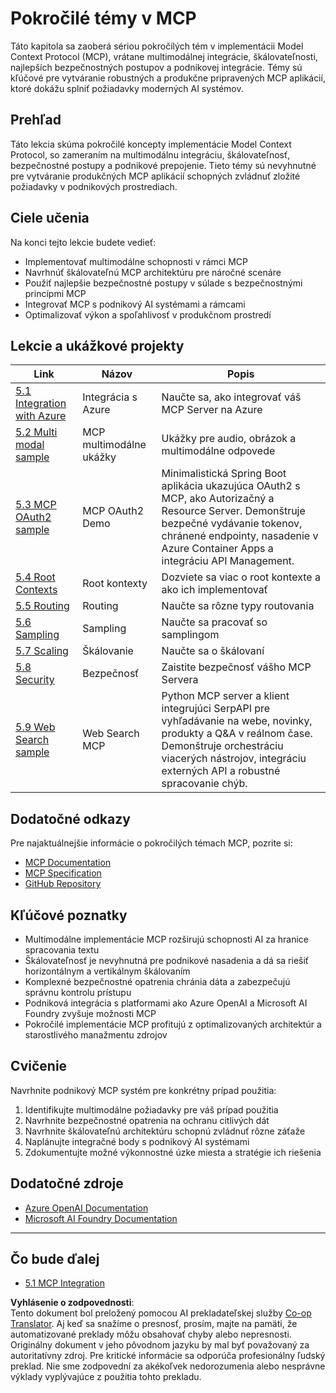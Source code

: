 <!--
CO_OP_TRANSLATOR_METADATA:
{
  "original_hash": "494d87e1c4b9239c70f6a341fcc59a48",
  "translation_date": "2025-06-02T19:30:56+00:00",
  "source_file": "05-AdvancedTopics/README.md",
  "language_code": "sk"
}
-->
# Pokročilé témy v MCP

Táto kapitola sa zaoberá sériou pokročilých tém v implementácii Model Context Protocol (MCP), vrátane multimodálnej integrácie, škálovateľnosti, najlepších bezpečnostných postupov a podnikovej integrácie. Témy sú kľúčové pre vytváranie robustných a produkčne pripravených MCP aplikácií, ktoré dokážu splniť požiadavky moderných AI systémov.

## Prehľad

Táto lekcia skúma pokročilé koncepty implementácie Model Context Protocol, so zameraním na multimodálnu integráciu, škálovateľnosť, bezpečnostné postupy a podnikové prepojenie. Tieto témy sú nevyhnutné pre vytváranie produkčných MCP aplikácií schopných zvládnuť zložité požiadavky v podnikových prostrediach.

## Ciele učenia

Na konci tejto lekcie budete vedieť:

- Implementovať multimodálne schopnosti v rámci MCP
- Navrhnúť škálovateľnú MCP architektúru pre náročné scenáre
- Použiť najlepšie bezpečnostné postupy v súlade s bezpečnostnými princípmi MCP
- Integrovať MCP s podnikový AI systémami a rámcami
- Optimalizovať výkon a spoľahlivosť v produkčnom prostredí

## Lekcie a ukážkové projekty

| Link | Názov | Popis |
|------|-------|-------------|
| [5.1 Integration with Azure](./mcp-integration/README.md) | Integrácia s Azure | Naučte sa, ako integrovať váš MCP Server na Azure |
| [5.2 Multi modal sample](./mcp-multi-modality/README.md) | MCP multimodálne ukážky | Ukážky pre audio, obrázok a multimodálne odpovede |
| [5.3 MCP OAuth2 sample](../../../05-AdvancedTopics/mcp-oauth2-demo) | MCP OAuth2 Demo | Minimalistická Spring Boot aplikácia ukazujúca OAuth2 s MCP, ako Autorizačný a Resource Server. Demonštruje bezpečné vydávanie tokenov, chránené endpointy, nasadenie v Azure Container Apps a integráciu API Management. |
| [5.4 Root Contexts](./mcp-root-contexts/README.md) | Root kontexty | Dozviete sa viac o root kontexte a ako ich implementovať |
| [5.5 Routing](./mcp-routing/README.md) | Routing | Naučte sa rôzne typy routovania |
| [5.6 Sampling](./mcp-sampling/README.md) | Sampling | Naučte sa pracovať so samplingom |
| [5.7 Scaling](./mcp-scaling/README.md) | Škálovanie | Naučte sa o škálovaní |
| [5.8 Security](./mcp-security/README.md) | Bezpečnosť | Zaistite bezpečnosť vášho MCP Servera |
| [5.9 Web Search sample](./web-search-mcp/README.md) | Web Search MCP | Python MCP server a klient integrujúci SerpAPI pre vyhľadávanie na webe, novinky, produkty a Q&A v reálnom čase. Demonštruje orchestráciu viacerých nástrojov, integráciu externých API a robustné spracovanie chýb. |

## Dodatočné odkazy

Pre najaktuálnejšie informácie o pokročilých témach MCP, pozrite si:
- [MCP Documentation](https://modelcontextprotocol.io/)
- [MCP Specification](https://spec.modelcontextprotocol.io/)
- [GitHub Repository](https://github.com/modelcontextprotocol)

## Kľúčové poznatky

- Multimodálne implementácie MCP rozširujú schopnosti AI za hranice spracovania textu
- Škálovateľnosť je nevyhnutná pre podnikové nasadenia a dá sa riešiť horizontálnym a vertikálnym škálovaním
- Komplexné bezpečnostné opatrenia chránia dáta a zabezpečujú správnu kontrolu prístupu
- Podniková integrácia s platformami ako Azure OpenAI a Microsoft AI Foundry zvyšuje možnosti MCP
- Pokročilé implementácie MCP profitujú z optimalizovaných architektúr a starostlivého manažmentu zdrojov

## Cvičenie

Navrhnite podnikový MCP systém pre konkrétny prípad použitia:

1. Identifikujte multimodálne požiadavky pre váš prípad použitia
2. Navrhnite bezpečnostné opatrenia na ochranu citlivých dát
3. Navrhnite škálovateľnú architektúru schopnú zvládnuť rôzne záťaže
4. Naplánujte integračné body s podnikový AI systémami
5. Zdokumentujte možné výkonnostné úzke miesta a stratégie ich riešenia

## Dodatočné zdroje

- [Azure OpenAI Documentation](https://learn.microsoft.com/en-us/azure/ai-services/openai/)
- [Microsoft AI Foundry Documentation](https://learn.microsoft.com/en-us/ai-services/)

---

## Čo bude ďalej

- [5.1 MCP Integration](./mcp-integration/README.md)

**Vyhlásenie o zodpovednosti**:  
Tento dokument bol preložený pomocou AI prekladateľskej služby [Co-op Translator](https://github.com/Azure/co-op-translator). Aj keď sa snažíme o presnosť, prosím, majte na pamäti, že automatizované preklady môžu obsahovať chyby alebo nepresnosti. Originálny dokument v jeho pôvodnom jazyku by mal byť považovaný za autoritatívny zdroj. Pre kritické informácie sa odporúča profesionálny ľudský preklad. Nie sme zodpovední za akékoľvek nedorozumenia alebo nesprávne výklady vyplývajúce z použitia tohto prekladu.